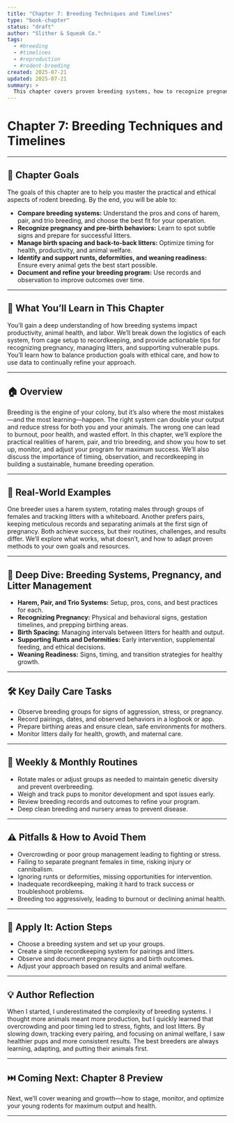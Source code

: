 ```yaml
---
title: "Chapter 7: Breeding Techniques and Timelines"
type: "book-chapter"
status: "draft"
author: "Slither & Squeak Co."
tags:
  - #breeding
  - #timelines
  - #reproduction
  - #rodent-breeding
created: 2025-07-21
updated: 2025-07-21
summary: >
  This chapter covers proven breeding systems, how to recognize pregnancy, manage litters, and optimize timelines for maximum output and animal welfare.
---
```


# Chapter 7: Breeding Techniques and Timelines

---

## 🎯 Chapter Goals

The goals of this chapter are to help you master the practical and ethical aspects of rodent breeding. By the end, you will be able to:

- **Compare breeding systems:** Understand the pros and cons of harem, pair, and trio breeding, and choose the best fit for your operation.
- **Recognize pregnancy and pre-birth behaviors:** Learn to spot subtle signs and prepare for successful litters.
- **Manage birth spacing and back-to-back litters:** Optimize timing for health, productivity, and animal welfare.
- **Identify and support runts, deformities, and weaning readiness:** Ensure every animal gets the best start possible.
- **Document and refine your breeding program:** Use records and observation to improve outcomes over time.

---

## 📘 What You’ll Learn in This Chapter

You’ll gain a deep understanding of how breeding systems impact productivity, animal health, and labor. We’ll break down the logistics of each system, from cage setup to recordkeeping, and provide actionable tips for recognizing pregnancy, managing litters, and supporting vulnerable pups. You’ll learn how to balance production goals with ethical care, and how to use data to continually refine your approach.

---

## 🏠 Overview

Breeding is the engine of your colony, but it’s also where the most mistakes—and the most learning—happen. The right system can double your output and reduce stress for both you and your animals. The wrong one can lead to burnout, poor health, and wasted effort. In this chapter, we’ll explore the practical realities of harem, pair, and trio breeding, and show you how to set up, monitor, and adjust your program for maximum success. We’ll also discuss the importance of timing, observation, and recordkeeping in building a sustainable, humane breeding operation.

---

## 🐹 Real-World Examples

One breeder uses a harem system, rotating males through groups of females and tracking litters with a whiteboard. Another prefers pairs, keeping meticulous records and separating animals at the first sign of pregnancy. Both achieve success, but their routines, challenges, and results differ. We’ll explore what works, what doesn’t, and how to adapt proven methods to your own goals and resources.

---

## 🔬 Deep Dive: Breeding Systems, Pregnancy, and Litter Management

- **Harem, Pair, and Trio Systems:** Setup, pros, cons, and best practices for each.
- **Recognizing Pregnancy:** Physical and behavioral signs, gestation timelines, and prepping birthing areas.
- **Birth Spacing:** Managing intervals between litters for health and output.
- **Supporting Runts and Deformities:** Early intervention, supplemental feeding, and ethical decisions.
- **Weaning Readiness:** Signs, timing, and transition strategies for healthy growth.

---

## 🛠️ Key Daily Care Tasks

- Observe breeding groups for signs of aggression, stress, or pregnancy.
- Record pairings, dates, and observed behaviors in a logbook or app.
- Prepare birthing areas and ensure clean, safe environments for mothers.
- Monitor litters daily for health, growth, and maternal care.

---

## 📅 Weekly & Monthly Routines

- Rotate males or adjust groups as needed to maintain genetic diversity and prevent overbreeding.
- Weigh and track pups to monitor development and spot issues early.
- Review breeding records and outcomes to refine your program.
- Deep clean breeding and nursery areas to prevent disease.

---

## ⚠️ Pitfalls & How to Avoid Them

- Overcrowding or poor group management leading to fighting or stress.
- Failing to separate pregnant females in time, risking injury or cannibalism.
- Ignoring runts or deformities, missing opportunities for intervention.
- Inadequate recordkeeping, making it hard to track success or troubleshoot problems.
- Breeding too aggressively, leading to burnout or declining animal health.

---

## 📝 Apply It: Action Steps

- Choose a breeding system and set up your groups.
- Create a simple recordkeeping system for pairings and litters.
- Observe and document pregnancy signs and birth outcomes.
- Adjust your approach based on results and animal welfare.

---

## 💡 Author Reflection

When I started, I underestimated the complexity of breeding systems. I thought more animals meant more production, but I quickly learned that overcrowding and poor timing led to stress, fights, and lost litters. By slowing down, tracking every pairing, and focusing on animal welfare, I saw healthier pups and more consistent results. The best breeders are always learning, adapting, and putting their animals first.

---

## ⏭️ Coming Next: Chapter 8 Preview

Next, we’ll cover weaning and growth—how to stage, monitor, and optimize your young rodents for maximum output and health.

---
